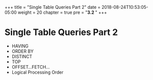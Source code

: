 +++
title = "Single Table Queries Part 2"
date = 2018-08-24T10:53:05-05:00
weight = 20
chapter = true
pre = "<b>3.2 </b>"
+++

# Single Table Queries Part 2

- HAVING
- ORDER BY
- DISTINCT
- TOP
- OFFSET…FETCH…
- Logical Processing Order
